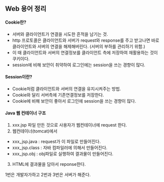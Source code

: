 ## Web 용어 정리

#### Cookie란?

- 서버와 클라이언트가 연결을 시도한 흔적을 남기는 것.
- http 프로토콜은 클라이언트와 서버가 request와 response를 주고 받고나면 바로 클라이언트와 서버의 연결을 해제해버린다. (서버의 부하를 관리하기 위함.)
- 이 때 클라이언트와 서버의 연결정보를 클라이언트 측에 저장하여 재활용하는 것이 쿠키이다.
- session에 비해 보안이 취약하여 로그인에는 session을 쓰는 경향이 많다.

#### Session이란?

- Cookie처럼 클라이언트와 서버의 연결을 유지시켜주는 방법.
- Cookie와 달리 서버측에 기존연결정보를 저장한다.
- Cookie에 비해 보안이 좋아서 로그인에 session을 쓰는 경향이 많다.

#### Java 웹 컨테이너 구조

1. xxx.jsp 파일 만든 것으로 사용자가 웹컨테이너에 request 한다.
2. 웹컨테이너(tomcat)에서

- xxx_jsp.java : request가 이 파일로 만들어진다.
- xxx_jsp.class : 자바 컴파일러에 의해서 만들어진다.
- xxx_jsp.obj : obj파일로 실행하여 결과물이 만들어진다.

3. HTML에 결과물을 담아서 reponse한다.

1번은 개발자가하고 2번과 3번은 서버가 해준다.
